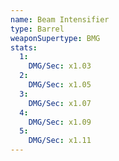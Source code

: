 ```yaml
---
name: Beam Intensifier
type: Barrel
weaponSupertype: BMG
stats:
  1:
    DMG/Sec: x1.03
  2:
    DMG/Sec: x1.05
  3:
    DMG/Sec: x1.07
  4:
    DMG/Sec: x1.09
  5:
    DMG/Sec: x1.11
---
```

